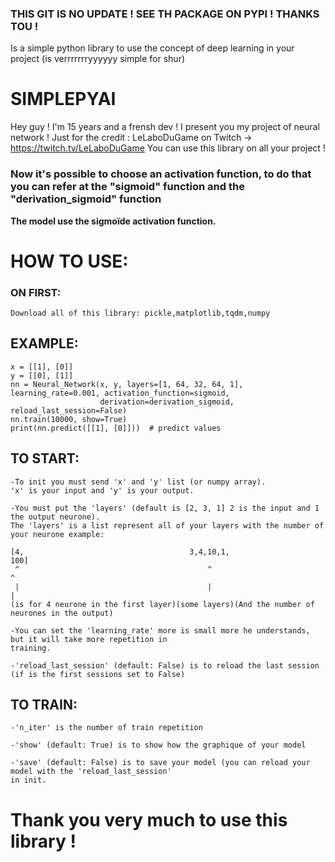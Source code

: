 ### THIS GIT IS NO UPDATE ! SEE TH PACKAGE ON PYPI ! THANKS TOU !



Is a simple python library to use the concept of deep learning in your project (is verrrrrrryyyyyy simple for shur)

# SIMPLEPYAI
Hey guy !
I'm 15 years and a frensh dev !
I present you my project of neural network !
Just for the credit : LeLaboDuGame on Twitch -> https://twitch.tv/LeLaboDuGame
You can use this library on all your project !
### Now it's possible to choose an activation function, to do that you can refer at the "sigmoid" function and the "derivation_sigmoid" function

**The model use the sigmoïde activation function.**

#   HOW TO USE:
    
    
### ON FIRST:
    Download all of this library: pickle,matplotlib,tqdm,numpy
    
## EXAMPLE:

    x = [[1], [0]]
    y = [[0], [1]]
    nn = Neural_Network(x, y, layers=[1, 64, 32, 64, 1], learning_rate=0.001, activation_function=sigmoid,
                        derivation=derivation_sigmoid, reload_last_session=False)
    nn.train(10000, show=True)
    print(nn.predict([[1], [0]]))  # predict values

## TO START:

    -To init you must send 'x' and 'y' list (or numpy array).
    'x' is your input and 'y' is your output.

    -You must put the 'layers' (default is [2, 3, 1] 2 is the input and 1 the output neurone).
    The 'layers' is a list represent all of your layers with the number of your neurone example:

    [4,                                     3,4,10,1,                                       100]
     ^                                          ^                                             ^ 
     |                                          |                                             |
    (is for 4 neurone in the first layer)(some layers)(And the number of neurones in the output)

    -You can set the 'learning_rate' more is small more he understands, but it will take more repetition in
    training.

    -'reload_last_session' (default: False) is to reload the last session (if is the first sessions set to False)

## TO TRAIN:

    -'n_iter' is the number of train repetition

    -'show' (default: True) is to show how the graphique of your model

    -'save' (default: False) is to save your model (you can reload your model with the 'reload_last_session'
    in init.

# Thank you very much to use this library !

